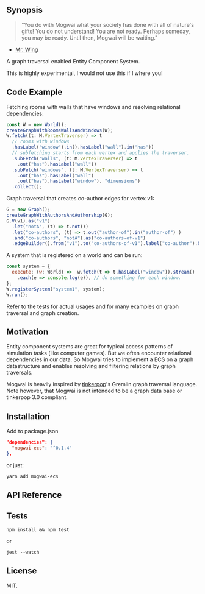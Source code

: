 ## Synopsis
> "You do with Mogwai what your society has done with all of nature's gifts! You do not understand! You are not ready. Perhaps someday, you may be ready. Until then, Mogwai will be waiting."
- [Mr. Wing](http://gremlins.wikia.com/wiki/Mr._Wing)

A graph traversal enabled Entity Component System.

This is highly experimental, I would not use this if I where you!

## Code Example
Fetching rooms with walls that have windows and resolving relational dependencies:
```javascript
const W = new World();
createGraphWithRoomsWallsAndWindows(W);
W.fetch((t: M.VertexTraverser) => t
  // rooms with windows
  .hasLabel("window").in().hasLabel("wall").in("has"))
  // subfetching starts from each vertex and applies the traverser.
  .subFetch("walls", (t: M.VertexTraverser) => t
    .out("has").hasLabel("wall"))
  .subFetch("windows", (t: M.VertexTraverser) => t
    .out("has").hasLabel("wall")
    .out("has").hasLabel("window"), "dimensions")
  .collect();
```
Graph traversal that creates co-author edges for vertex v1:
```javascript
G = new Graph();
createGraphWithAuthorsAndAuthorship(G);
G.V(v1).as("v1")
  .let("notA", (t) => t.not())
  .let("co-authors", (t) => t.out("author-of").in("author-of") )
  .and("co-authors", "notA").as("co-authors-of-v1")
  .edgeBuilder().from("v1").to("co-authors-of-v1").label("co-author").build();
```
A system that is registered on a world and can be run:
```javascript
const system = {
  execute: (w: World) =>  w.fetch(t => t.hasLabel("window")).stream()
    .each(e => console.log(e)), // do something for each window.
};
W.registerSystem("system1", system);
W.run();
```
Refer to the tests for actual usages and for many examples on graph traversal and graph creation.

## Motivation

Entity component systems are great for typical access patterns of simulation tasks (like computer games). But we often encounter relational dependencies in our data. So Mogwai tries to implement a ECS on a graph datastructure and enables resolving and filtering relations by graph traversals.

Mogwai is heavily inspired by [tinkerpop](http://tinkerpop.apache.org/)'s Gremlin graph traversal language. Note however, that Mogwai is not intended to be a graph data base or tinkerpop 3.0 compliant.

## Installation

Add to package.json
```json
"dependencies": {
  "mogwai-ecs": "^0.1.4"
},
```
or just:
```
yarn add mogwai-ecs
```

## API Reference



## Tests

```
npm install && npm test
```
or
```
jest --watch
```

## License

MIT.

